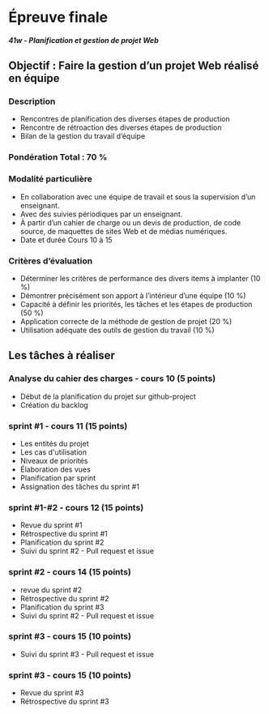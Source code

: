 # Épreuve finale

##### 41w - Planification et gestion de projet Web

## Objectif : Faire la gestion d’un projet Web réalisé en équipe

### Description

- Rencontres de planification des diverses étapes de production
- Rencontre de rétroaction des diverses étapes de production
- Bilan de la gestion du travail d’équipe

### Pondération Total : 70 %

### Modalité particulière

- En collaboration avec une équipe de travail et sous la supervision d’un
  enseignant.
- Avec des suivies périodiques par un enseignant.
- À partir d’un cahier de charge ou un devis de production, de code source, de
  maquettes de sites Web et de médias numériques.
- Date et durée Cours 10 à 15

### Critères d’évaluation

- Déterminer les critères de performance des divers items à implanter (10 %)
- Démontrer précisément son apport à l’intérieur d’une équipe (10 %)
- Capacité à définir les priorités, les tâches et les étapes de production (50 %)
- Application correcte de la méthode de gestion de projet (20 %)
- Utilisation adéquate des outils de gestion du travail (10 %)

## Les tâches à réaliser

### Analyse du cahier des charges - cours 10 (5 points)

- Début de la planification du projet sur github-project
- Création du backlog

### sprint #1 - cours 11 (15 points)

- Les entités du projet
- Les cas d'utilisation
- Niveaux de priorités
- Élaboration des vues
- Planification par sprint
- Assignation des tâches du sprint #1

### sprint #1-#2 - cours 12 (15 points)

- Revue du sprint #1
- Rétrospective du sprint #1
- Planification du sprint #2
- Suivi du sprint #2 - Pull request et issue

### sprint #2 - cours 14 (15 points)

- revue du sprint #2
- Rétrospective du sprint #2
- Planification du sprint #3
- Suivi du sprint #2 - Pull request et issue

### sprint #3 - cours 15 (10 points)

- Suivi du sprint #3 - Pull request et issue

### sprint #3 - cours 15 (10 points)

- Revue du sprint #3
- Rétrospective du sprint #3
